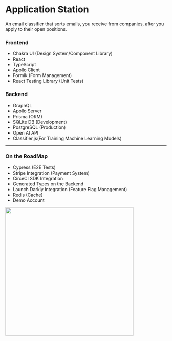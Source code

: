 # Application Station

An email classifier that sorts emails, you receive from companies, after you apply to their open positions.

### Frontend

- Chakra UI (Design System/Component Library)
- React
- TypeScript
- Apollo Client
- Formik (Form Management)
- React Testing Library (Unit Tests)

### Backend

- GraphQL
- Apollo Server
- Prisma (ORM)
- SQLite DB (Development)
- PostgreSQL (Production)
- Open AI API
- Classifier.js(For Training Machine Learning Models)

---

### On the RoadMap

- Cypress (E2E Tests)
- Stripe Integration (Payment System)
- CirceCI SDK Integration
- Generated Types on the Backend
- Launch Darkly Integration (Feature Flag Management)
- Redis (Cache)
- Demo Account

<img width="400" src="https://p66.tr3.n0.cdn.getcloudapp.com/items/X6uKgZb6/4a4da069-0748-454d-bc9a-728155e6034c.jpg?source=viewer&v=975b856766086b43ca108e5109f31a7a"/>
